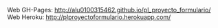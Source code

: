 
Web GH-Pages: http://alu0100315462.github.io/pl_proyecto_formulario/
Web Heroku: http://plproyectoformulario.herokuapp.com/